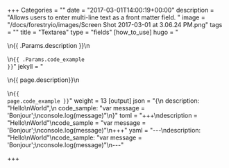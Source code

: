+++
Categories = ""
date = "2017-03-01T14:00:19+00:00"
description = "Allows users to enter multi-line text as a front matter field. "
image = "/docs/forestryio/images/Screen Shot 2017-03-01 at 3.06.24 PM.png"
tags = ""
title = "Textarea"
type = "fields"
[how_to_use]
hugo = "<p>\n{{ .Params.description }}\n</p>\n<code>{{ .Params.code_example }}</code>"
jekyll = "<p>\n{{ page.description}}\n</p>\n<code>{{ page.code_example }}</code>"
weight = 13
[output]
json = "{\n  description: \"Hello\\nWorld\",\n  code_sample: \"var message = 'Bonjour';\\nconsole.log(message)\"\n}"
toml = "+++\ndescription = \"Hello\\nWorld\"\ncode_sample = \"var message = 'Bonjour';\\nconsole.log(message)\"\n+++"
yaml = "---\ndescription: \"Hello\\nWorld\"\ncode_sample: \"var message = 'Bonjour';\\nconsole.log(message)\"\n---"

+++
